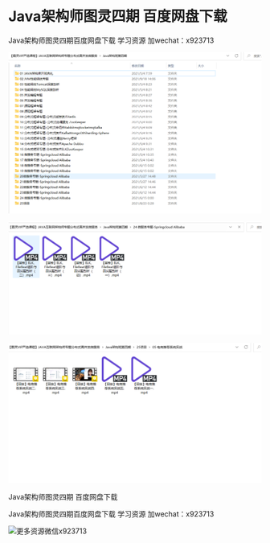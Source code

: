 # Java架构师图灵四期 百度网盘下载
Java架构师图灵四期百度网盘下载 学习资源 加wechat：x923713



![](look/a.png)

![](look/b.png)

![](look/c.png)

Java架构师图灵四期 百度网盘下载 

Java架构师图灵四期百度网盘下载 学习资源 加wechat：x923713



![更多资源微信x923713](https://user-images.githubusercontent.com/91378327/134777338-19107b24-6c19-4ef3-942b-127e7e8e58bf.jpg)
